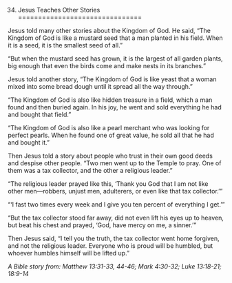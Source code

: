 34. Jesus Teaches Other Stories
===============================

Jesus told many other stories about the Kingdom of God. He said, “The
Kingdom of God is like a mustard seed that a man planted in his field.
When it is a seed, it is the smallest seed of all.”

“But when the mustard seed has grown, it is the largest of all garden
plants, big enough that even the birds come and make nests in its
branches.”

Jesus told another story, “The Kingdom of God is like yeast that a woman
mixed into some bread dough until it spread all the way through.”

“The Kingdom of God is also like hidden treasure in a field, which a man
found and then buried again. In his joy, he went and sold everything he
had and bought that field.”

“The Kingdom of God is also like a pearl merchant who was looking for
perfect pearls. When he found one of great value, he sold all that he
had and bought it.”

Then Jesus told a story about people who trust in their own good deeds
and despise other people. “Two men went up to the Temple to pray. One of
them was a tax collector, and the other a religious leader.”

“The religious leader prayed like this, ‘Thank you God that I am not
like other men—robbers, unjust men, adulterers, or even like that tax
collector.’”

“‘I fast two times every week and I give you ten percent of everything I
get.’”

“But the tax collector stood far away, did not even lift his eyes up to
heaven, but beat his chest and prayed, ‘God, have mercy on me, a
sinner.’”

Then Jesus said, “I tell you the truth, the tax collector went home
forgiven, and not the religious leader. Everyone who is proud will be
humbled, but whoever humbles himself will be lifted up.”

*A Bible story from: Matthew 13:31-33, 44-46; Mark 4:30-32; Luke
13:18-21; 18:9-14*
